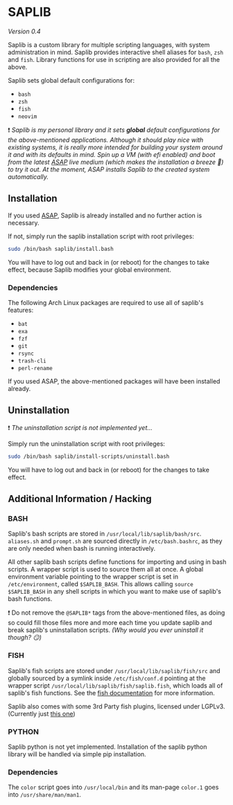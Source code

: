 # SAPLIB

*Version 0.4*

Saplib is a custom library for multiple scripting languages, with system administration
in mind.
Saplib provides interactive shell aliases for `bash`, `zsh` and `fish`.
Library functions for use in scripting are also provided for all the above.

Saplib sets global default configurations for:

* `bash`
* `zsh`
* `fish`
* `neovim`

:heavy_exclamation_mark: *Saplib is my personal library and it sets **global**
default configurations for the above-mentioned applications.
Although it should play nice with existing systems, it is really more intended
for building your system around it and with its defaults in mind.
Spin up a VM (with efi enabled) and boot from the latest [ASAP](/asap/README.md)
live medium (which makes the installation a breeze :rocket:) to try it out.
At the moment, ASAP installs Saplib to the created system automatically.*

## Installation

If you used [ASAP](/asap), Saplib is already installed and no further action is necessary.

If not, simply run the saplib installation script with root privileges:

```bash
sudo /bin/bash saplib/install.bash
```

You will have to log out and back in (or reboot) for the changes to take effect,
because Saplib modifies your global environment.

### Dependencies

The following Arch Linux packages are required to use all of saplib's features:

* `bat`
* `exa`
* `fzf`
* `git`
* `rsync`
* `trash-cli`
* `perl-rename`

If you used ASAP, the above-mentioned packages will have been installed already.

## Uninstallation

:heavy_exclamation_mark: *The uninstallation script is not implemented
yet...*

Simply run the uninstallation script with root privileges:

```bash
sudo /bin/bash saplib/install-scripts/uninstall.bash
```

You will have to log out and back in (or reboot) for the changes to take effect.

## Additional Information / Hacking

### BASH

Saplib's bash scripts are stored in `/usr/local/lib/saplib/bash/src`.
`aliases.sh` and `prompt.sh` are sourced directly in `/etc/bash.bashrc`, as they
are only needed when bash is running interactively.

All other saplib bash scripts define functions for importing and using in bash
scripts.
A wrapper script is used to source them all at once. A global environment
variable pointing to the wrapper script is set in `/etc/environment`, called
`$SAPLIB_BASH`. This allows calling `source $SAPLIB_BASH` in any shell scripts
in which you want to make use of saplib's bash functions.

:heavy_exclamation_mark: Do not remove the `@SAPLIB*` tags from the above-mentioned files,
as doing so could fill those files more and more each time you update saplib and
break saplib's uninstallation scripts. *(Why would you ever uninstall it though? :smirk:)*

### FISH

Saplib's fish scripts are stored under `/usr/local/lib/saplib/fish/src` and
globally sourced by a symlink inside `/etc/fish/conf.d` pointing at the wrapper
script `/usr/local/lib/saplib/fish/saplib.fish`, which loads all of saplib's fish
functions. See the [fish documentation](https://fishshell.com/docs/current/index.html#initialization-files)
for more information.

Saplib also comes with some 3rd Party fish plugins, licensed under LGPLv3.
(Currently just [this one](https://github.com/laughedelic/pisces))

### PYTHON

Saplib python is not yet implemented.
Installation of the saplib python library will be handled via simple pip installation.

### Dependencies

The `color` script goes into `/usr/local/bin` and its man-page `color.1` goes
into `/usr/share/man/man1`.
